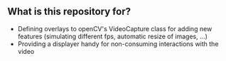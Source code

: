 ## What is this repository for? ##
* Defining overlays to openCV's VideoCapture class for adding new features
    (simulating different fps, automatic resize of images, ...)
* Providing a displayer handy for non-consuming interactions with the video
